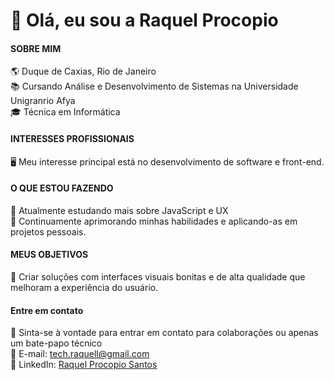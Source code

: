 # 👋 Olá, eu sou a Raquel Procopio

#### SOBRE MIM

🌎 Duque de Caxias, Rio de Janeiro                                                                 
📚 Cursando Análise e Desenvolvimento de Sistemas na Universidade Unigranrio Afya                                                        
🎓 Técnica em Informática



#### INTERESSES PROFISSIONAIS

🖥️ Meu interesse principal está no desenvolvimento de software e front-end.


#### O QUE ESTOU FAZENDO
🤝 Atualmente estudando mais sobre JavaScript e UX                                                                                            
🤝 Continuamente aprimorando minhas habilidades e aplicando-as em projetos pessoais.


#### MEUS OBJETIVOS
🌟 Criar soluções com interfaces visuais bonitas e de alta qualidade que melhoram a experiência do usuário.

#### Entre em contato

💬 Sinta-se à vontade para entrar em contato para colaborações ou apenas um bate-papo técnico                        
📧 E-mail: tech.raquell@gmail.com                                                                                 
🔗 LinkedIn: [Raquel Procopio Santos](https://www.linkedin.com/in/raquel-procopio-santos)

